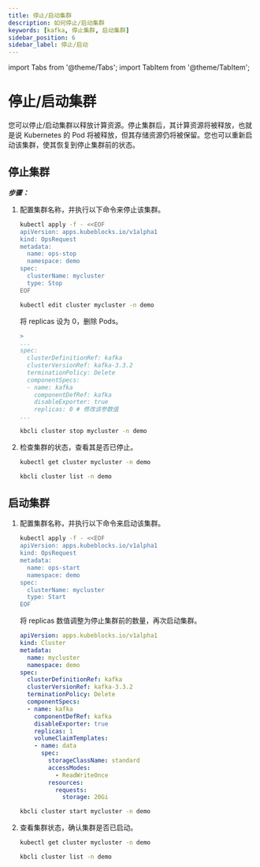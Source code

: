 ```yaml
---
title: 停止/启动集群
description: 如何停止/启动集群
keywords: [kafka, 停止集群, 启动集群]
sidebar_position: 6
sidebar_label: 停止/启动
---
```


import Tabs from '@theme/Tabs';
import TabItem from '@theme/TabItem';

# 停止/启动集群

您可以停止/启动集群以释放计算资源。停止集群后，其计算资源将被释放，也就是说 Kubernetes 的 Pod 将被释放，但其存储资源仍将被保留。您也可以重新启动该集群，使其恢复到停止集群前的状态。

## 停止集群

***步骤：***

1. 配置集群名称，并执行以下命令来停止该集群。

   <Tabs>

   <TabItem value="OpsRequest" label="OpsRequest" default>

   ```bash
   kubectl apply -f - <<EOF
   apiVersion: apps.kubeblocks.io/v1alpha1
   kind: OpsRequest
   metadata:
     name: ops-stop
     namespace: demo
   spec:
     clusterName: mycluster
     type: Stop
   EOF
   ```

   </TabItem>

   <TabItem value="编辑集群 YAML 文件" label="编辑集群 YAML 文件">

   ```bash
   kubectl edit cluster mycluster -n demo
   ```

   将 replicas 设为 0，删除 Pods。

   ```yaml
   >
   ...
   spec:
     clusterDefinitionRef: kafka
     clusterVersionRef: kafka-3.3.2
     terminationPolicy: Delete
     componentSpecs:
     - name: kafka
       componentDefRef: kafka
       disableExporter: true  
       replicas: 0 # 修改该参数值
   ...
   ```

   </TabItem>

   <TabItem value="kbcli" label="kbcli">

   ```bash
   kbcli cluster stop mycluster -n demo
   ```

   </TabItem>

   </Tabs>

2. 检查集群的状态，查看其是否已停止。

   <Tabs>

   <TabItem value="kubectl" label="kubectl" default>

   ```bash
   kubectl get cluster mycluster -n demo
   ```

   </TabItem>

   <TabItem value="kbcli" label="kbcli">

   ```bash
   kbcli cluster list -n demo
   ```

   </TabItem>

   </Tabs>

## 启动集群
  
1. 配置集群名称，并执行以下命令来启动该集群。

   <Tabs>

   <TabItem value="OpsRequest" label="OpsRequest" default>

   ```bash
   kubectl apply -f - <<EOF
   apiVersion: apps.kubeblocks.io/v1alpha1
   kind: OpsRequest
   metadata:
     name: ops-start
     namespace: demo
   spec:
     clusterName: mycluster
     type: Start
   EOF 
   ```

   </TabItem>

   <TabItem value="编辑集群 YAML 文件" label="编辑集群 YAML 文件">

   将 replicas 数值调整为停止集群前的数量，再次启动集群。

   ```yaml
   apiVersion: apps.kubeblocks.io/v1alpha1
   kind: Cluster
   metadata:
     name: mycluster
     namespace: demo
   spec:
     clusterDefinitionRef: kafka
     clusterVersionRef: kafka-3.3.2
     terminationPolicy: Delete
     componentSpecs:
     - name: kafka
       componentDefRef: kafka
       disableExporter: true   
       replicas: 1
       volumeClaimTemplates:
       - name: data
         spec:
           storageClassName: standard
           accessModes:
             - ReadWriteOnce
           resources:
             requests:
               storage: 20Gi
     ```

   </TabItem>

   <TabItem value="kbcli" label="kbcli">

   ```bash
   kbcli cluster start mycluster -n demo
   ```

   </TabItem>

   </Tabs>

2. 查看集群状态，确认集群是否已启动。

   <Tabs>

   <TabItem value="kubectl" label="kubectl" default>

   ```bash
   kubectl get cluster mycluster -n demo
   ```

   </TabItem>

   <TabItem value="kbcli" label="kbcli">

   ```bash
   kbcli cluster list -n demo
   ```

   </TabItem>

   </Tabs>
